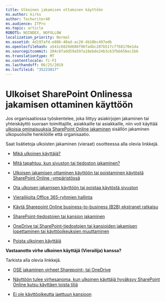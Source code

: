 ```yaml
---
title: Ulkoinen jakamisen ottaminen käyttöön
ms.author: kirks
author: Techwriter40
ms.audience: ITPro
ms.topic: article
ROBOTS: NOINDEX, NOFOLLOW
localization_priority: Normal
ms.assetid: 4d197afd-e806-40ad-ac20-4b10bc497edb
ms.openlocfilehash: a541c6829d688f06fa4bc207b517cff68170e1da
ms.sourcegitcommit: 204c8fadd59a597a18ebde24b3c63fbb656ec1b6
ms.translationtype: MT
ms.contentlocale: fi-FI
ms.lasthandoff: 06/25/2019
ms.locfileid: "35223817"
---
```

# <a name="enable-external-sharing-in-sharepoint-online"></a>Ulkoiset SharePoint Onlinessa jakamisen ottaminen käyttöön

Jos organisaatiossa työskentelee, joka liittyy asiakirjojen jakaminen tai yhteiskäyttö suoraan toimittajille, asiakkaille tai asiakkaille, niin voit käyttää [ulkoisia ominaisuuksia SharePoint Online jakaminen](https://docs.microsoft.com/sharepoint/external-sharing-overview) sisällön jakaminen ulkopuolisille henkilöille että organisaatio.

Saat lisätietoja ulkoisten jakaminen (vieraat) osoitteessa alla olevia linkkejä.

- [Mikä ulkoinen käyttäjä?](https://docs.microsoft.com/sharepoint/external-sharing-overview#what-is-an-external-user)

- [Mitä tapahtuu, kun sivuston tai tiedoston jakaminen?](https://docs.microsoft.com/sharepoint/external-sharing-overview#what-happens-when-i-share-a-site-or-document)

- [Ulkoisen jakamisen ottaminen käyttöön tai poistaminen käytöstä SharePoint Online -ympäristössä](https://docs.microsoft.com/sharepoint/turn-external-sharing-on-or-off)

- [Ota ulkoisen jakamisen käyttöön tai poistaa käytöstä sivuston](https://docs.microsoft.com/sharepoint/change-external-sharing-site)

- [Vierailijoita Office 365-ryhmien hallinta](https://docs.microsoft.com/office365/admin/create-groups/manage-guest-access-in-groups?view=o365-worldwide)

- [Käytä Sharepoint Online business-to-business (B2B) ekstranet ratkaisu](https://docs.microsoft.com/sharepoint/create-b2b-extranet)

- [SharePoint-tiedostojen tai kansion jakaminen](https://support.office.com/article/share-sharepoint-files-or-folders-1fe37332-0f9a-4719-970e-d2578da4941c)

- [OneDrive tai SharePoint-tiedostojen tai kansioiden jakamisen lopettaminen tai käyttöoikeuksien muuttaminen](https://support.office.com/article/stop-sharing-onedrive-or-sharepoint-files-or-folders-or-change-permissions-0a36470f-d7fe-40a0-bd74-0ac6c1e13323?ui=en-US&amp;rs=en-US&amp;ad=US)

- [Poista ulkoinen käyttäjä](https://docs.microsoft.com/sharepoint/remove-users#delete-a-guest-from-the-microsoft-365-admin-center)

**Vastaanotto virhe ulkoinen käyttäjä (Vierailija) kanssa?**

Tarkista alla olevia linkkejä. 

- [OSE jakaminen virheet Sharepoint- tai OneDrive](https://docs.microsoft.com/sharepoint/sharepoint-onedrive-error-message)

- [Näyttöön tulee virhesanoma, kun ulkoinen käyttäjä hyväksyy SharePoint Online kutsu käyttäen toista tiliä](https://support.office.com/article/Error-message-when-an-external-user-accepts-a-SharePoint-Online-invitation-by-using-another-account-f0d34413-ea7c-42c7-a485-c4e5d421e5f0)

- [Ei ole käyttöoikeutta jaettuun kansioon](https://support.office.com/client/d678b57a-53ad-4414-9423-d8726a0c532f)
